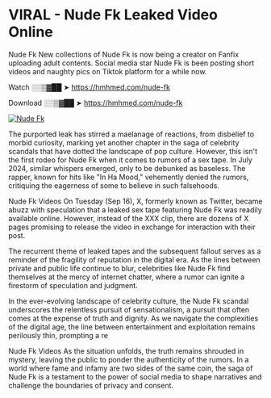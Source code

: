 # VIRAL - Nude Fk Leaked Video Online

Nude Fk New collections of Nude Fk is now being a creator on Fanfix uploading adult contents. Social media star Nude Fk is been posting short videos and naughty pics on Tiktok platform for a while now.

Watch ░░▒▓██ ➤ https://hmhmed.com/nude-fk

Download ░░▒▓██ ➤ https://hmhmed.com/nude-fk

[![Nude Fk](https://i.imgur.com/dJHk4Zq.gif)](https://hmhmed.com/nude-fk)

The purported leak has stirred a maelanage of reactions, from disbelief to morbid curiosity, marking yet another chapter in the saga of celebrity scandals that have dotted the landscape of pop culture. However, this isn't the first rodeo for Nude Fk when it comes to rumors of a sex tape. In July 2024, similar whispers emerged, only to be debunked as baseless. The rapper, known for hits like "In Ha Mood," vehemently denied the rumors, critiquing the eagerness of some to believe in such falsehoods.

Nude Fk Videos
On Tuesday (Sep 16), X, formerly known as Twitter, became abuzz with speculation that a leaked sex tape featuring Nude Fk was readily available online. However, instead of the XXX clip, there are dozens of X pages promising to release the video in exchange for interaction with their post.

The recurrent theme of leaked tapes and the subsequent fallout serves as a reminder of the fragility of reputation in the digital era. As the lines between private and public life continue to blur, celebrities like Nude Fk find themselves at the mercy of internet chatter, where a rumor can ignite a firestorm of speculation and judgment.

In the ever-evolving landscape of celebrity culture, the Nude Fk scandal underscores the relentless pursuit of sensationalism, a pursuit that often comes at the expense of truth and dignity. As we navigate the complexities of the digital age, the line between entertainment and exploitation remains perilously thin, prompting a re

Nude Fk Videos
As the situation unfolds, the truth remains shrouded in mystery, leaving the public to ponder the authenticity of the rumors. In a world where fame and infamy are two sides of the same coin, the saga of Nude Fk is a testament to the power of social media to shape narratives and challenge the boundaries of privacy and consent.